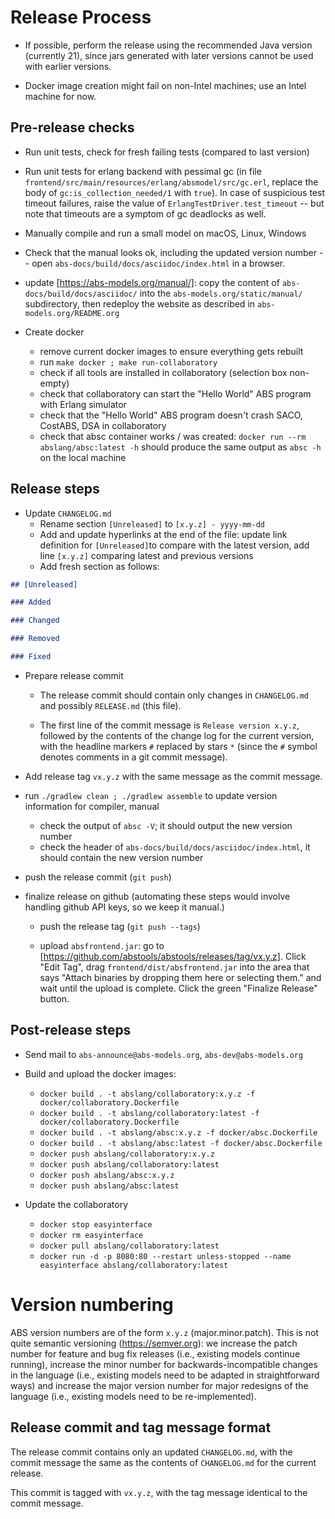 # Release Process

- If possible, perform the release using the recommended Java version
  (currently 21), since jars generated with later versions cannot be
  used with earlier versions.

- Docker image creation might fail on non-Intel machines; use an Intel
  machine for now.

## Pre-release checks

- Run unit tests, check for fresh failing tests (compared to last
  version)

- Run unit tests for erlang backend with pessimal gc (in file
  `frontend/src/main/resources/erlang/absmodel/src/gc.erl`, replace
  the body of `gc:is_collection_needed/1` with `true`).  In case of
  suspicious test timeout failures, raise the value of
  `ErlangTestDriver.test_timeout` -- but note that timeouts are a
  symptom of gc deadlocks as well.

- Manually compile and run a small model on macOS, Linux, Windows

- Check that the manual looks ok, including the updated version number
  -- open `abs-docs/build/docs/asciidoc/index.html` in a browser.

- update [https://abs-models.org/manual/]: copy the content of
  `abs-docs/build/docs/asciidoc/` into the
  `abs-models.org/static/manual/` subdirectory, then redeploy the
  website as described in `abs-models.org/README.org`

- Create docker
  - remove current docker images to ensure everything gets rebuilt
  - run `make docker ; make run-collaboratory`
  - check if all tools are installed in collaboratory (selection box
    non-empty)
  - check that collaboratory can start the "Hello World" ABS program
    with Erlang simulator
  - check that the "Hello World" ABS program doesn't crash SACO,
    CostABS, DSA in collaboratory
  - check that absc container works / was created: `docker run --rm
    abslang/absc:latest -h` should produce the same output as `absc
    -h` on the local machine

## Release steps

- Update `CHANGELOG.md`
  - Rename section `[Unreleased]` to `[x.y.z] - yyyy-mm-dd`
  - Add and update hyperlinks at the end of the file: update link
    definition for `[Unreleased]`to compare with the latest version,
    add line `[x.y.z]` comparing latest and previous versions
  - Add fresh section as follows:

```md
## [Unreleased]

### Added

### Changed

### Removed

### Fixed

```

- Prepare release commit

  - The release commit should contain only changes in `CHANGELOG.md`
    and possibly `RELEASE.md` (this file).

  - The first line of the commit message is `Release version x.y.z`,
    followed by the contents of the change log for the current
    version, with the headline markers `#` replaced by stars `*`
    (since the `#` symbol denotes comments in a git commit message).

- Add release tag `vx.y.z` with the same message as the commit
  message.

- run `./gradlew clean ; ./gradlew assemble` to update version
  information for compiler, manual
  
  - check the output of `absc -V`; it should output the new version
    number
  - check the header of `abs-docs/build/docs/asciidoc/index.html`, it
    should contain the new version number

- push the release commit (`git push`)

- finalize release on github (automating these steps would involve
  handling github API keys, so we keep it manual.)

  - push the release tag (`git push --tags`)

  - upload `absfrontend.jar`: go to
    [https://github.com/abstools/abstools/releases/tag/vx.y.z].  Click
    "Edit Tag", drag `frontend/dist/absfrontend.jar` into the area
    that says "Attach binaries by dropping them here or selecting
    them." and wait until the upload is complete.  Click the green
    "Finalize Release" button.

## Post-release steps

- Send mail to `abs-announce@abs-models.org`, `abs-dev@abs-models.org`

- Build and upload the docker images:
  - `docker build . -t abslang/collaboratory:x.y.z -f docker/collaboratory.Dockerfile`
  - `docker build . -t abslang/collaboratory:latest -f docker/collaboratory.Dockerfile`
  - `docker build . -t abslang/absc:x.y.z -f docker/absc.Dockerfile`
  - `docker build . -t abslang/absc:latest -f docker/absc.Dockerfile`
  - `docker push abslang/collaboratory:x.y.z`
  - `docker push abslang/collaboratory:latest`
  - `docker push abslang/absc:x.y.z`
  - `docker push abslang/absc:latest`

- Update the collaboratory

  - `docker stop easyinterface`
  - `docker rm easyinterface`
  - `docker pull abslang/collaboratory:latest`
  - `docker run -d -p 8080:80 --restart unless-stopped --name easyinterface abslang/collaboratory:latest`

# Version numbering

ABS version numbers are of the form `x.y.z` (major.minor.patch).  This
is not quite semantic versioning (https://semver.org): we increase the
patch number for feature and bug fix releases (i.e., existing models
continue running), increase the minor number for
backwards-incompatible changes in the language (i.e., existing models
need to be adapted in straightforward ways) and increase the major
version number for major redesigns of the language (i.e., existing
models need to be re-implemented).

## Release commit and tag message format

The release commit contains only an updated `CHANGELOG.md`, with the
commit message the same as the contents of `CHANGELOG.md` for the
current release.

This commit is tagged with `vx.y.z`, with the tag message identical to
the commit message.
